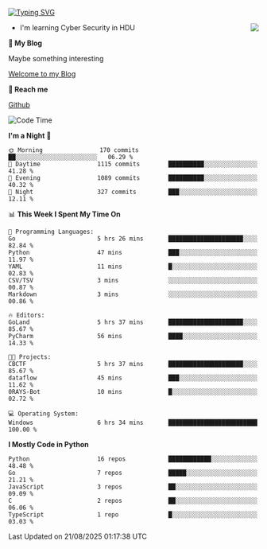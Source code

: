 [![Typing SVG](https://readme-typing-svg.herokuapp.com?font=Fira+Code&pause=1000&random=false&width=450&height=60&lines=Hello+%F0%9F%91%8B%F0%9F%8F%BB;I'm+JBNRZ)](https://git.io/typing-svg)

<a href="#">
  <img align="right" src="https://github-readme-stats.vercel.app/api?username=JBNRZ&show_icons=true&bg_color=15,f2f7fd,E0EAFC" />
</a>

- I'm learning Cyber Security in HDU

 **🌱 My Blog**

Maybe something interesting

[Welcome to my Blog](https://jbnrz.com.cn/)

 **💬 Reach me** 

[Github](https://github.com/JBNRZ)


<!--START_SECTION:waka-->
![Code Time](http://img.shields.io/badge/Code%20Time-1%2C372%20hrs%2044%20mins-blue)

**I'm a Night 🦉** 

```text
🌞 Morning                170 commits         ██░░░░░░░░░░░░░░░░░░░░░░░   06.29 % 
🌆 Daytime                1115 commits        ██████████░░░░░░░░░░░░░░░   41.28 % 
🌃 Evening                1089 commits        ██████████░░░░░░░░░░░░░░░   40.32 % 
🌙 Night                  327 commits         ███░░░░░░░░░░░░░░░░░░░░░░   12.11 % 
```


📊 **This Week I Spent My Time On** 

```text
💬 Programming Languages: 
Go                       5 hrs 26 mins       █████████████████████░░░░   82.84 % 
Python                   47 mins             ███░░░░░░░░░░░░░░░░░░░░░░   11.97 % 
YAML                     11 mins             █░░░░░░░░░░░░░░░░░░░░░░░░   02.83 % 
CSV/TSV                  3 mins              ░░░░░░░░░░░░░░░░░░░░░░░░░   00.87 % 
Markdown                 3 mins              ░░░░░░░░░░░░░░░░░░░░░░░░░   00.86 % 

🔥 Editors: 
GoLand                   5 hrs 37 mins       █████████████████████░░░░   85.67 % 
PyCharm                  56 mins             ████░░░░░░░░░░░░░░░░░░░░░   14.33 % 

🐱‍💻 Projects: 
CBCTF                    5 hrs 37 mins       █████████████████████░░░░   85.67 % 
dataflow                 45 mins             ███░░░░░░░░░░░░░░░░░░░░░░   11.62 % 
0RAYS-Bot                10 mins             █░░░░░░░░░░░░░░░░░░░░░░░░   02.72 % 

💻 Operating System: 
Windows                  6 hrs 34 mins       █████████████████████████   100.00 % 
```

**I Mostly Code in Python** 

```text
Python                   16 repos            ████████████░░░░░░░░░░░░░   48.48 % 
Go                       7 repos             █████░░░░░░░░░░░░░░░░░░░░   21.21 % 
JavaScript               3 repos             ██░░░░░░░░░░░░░░░░░░░░░░░   09.09 % 
C                        2 repos             ██░░░░░░░░░░░░░░░░░░░░░░░   06.06 % 
TypeScript               1 repo              █░░░░░░░░░░░░░░░░░░░░░░░░   03.03 % 
```




 Last Updated on 21/08/2025 01:17:38 UTC
<!--END_SECTION:waka-->
